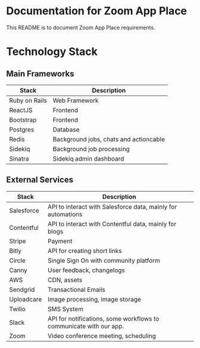 # Documentation for Zoom App Place

This README is to document Zoom App Place requirements.

# Technology Stack

## Main Frameworks

| Stack         | Description                            |
| ------------- | -------------------------------------- |
| Ruby on Rails | Web Framework                          |
| ReactJS       | Frontend                               |
| Bootstrap     | Frontend                               |
| Postgres      | Database                               |
| Redis         | Background jobs, chats and actioncable |
| Sidekiq       | Background job processing              |
| Sinatra       | Sidekiq admin dashboard                |

## External Services

| Stack      | Description                                                        |
| ---------- | ------------------------------------------------------------------ |
| Salesforce | API to interact with Salesforce data, mainly for automations       |
| Contentful | API to interact with Contentful data, mainly for blogs             |
| Stripe     | Payment                                                            |
| Bitly      | API for creating short links                                       |
| Circle     | Single Sign On with community platform                             |
| Canny      | User feedback, changelogs                                          |
| AWS        | CDN, assets                                                        |
| Sendgrid   | Transactional Emails                                               |
| Uploadcare | Image processing, image storage                                    |
| Twilio     | SMS System                                                         |
| Slack      | API for notifications, some workflows to communicate with our app. |
| Zoom       | Video conference meeting, scheduling                               |
